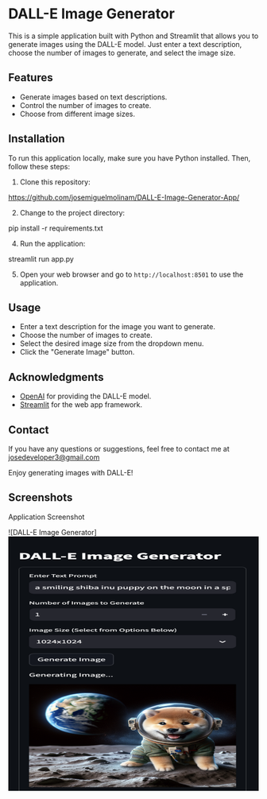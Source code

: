 # DALL-E Image Generator

This is a simple application built with Python and Streamlit that allows you to generate images using the DALL-E model. Just enter a text description, choose the number of images to generate, and select the image size.

## Features

- Generate images based on text descriptions.
- Control the number of images to create.
- Choose from different image sizes.

## Installation

To run this application locally, make sure you have Python installed. Then, follow these steps:

1. Clone this repository:

https://github.com/josemiguelmolinam/DALL-E-Image-Generator-App/


2. Change to the project directory:

pip install -r requirements.txt


4. Run the application:

streamlit run app.py


5. Open your web browser and go to `http://localhost:8501` to use the application.

## Usage

- Enter a text description for the image you want to generate.
- Choose the number of images to create.
- Select the desired image size from the dropdown menu.
- Click the "Generate Image" button.

## Acknowledgments

- [OpenAI](https://openai.com) for providing the DALL-E model.
- [Streamlit](https://streamlit.io) for the web app framework.

## Contact

If you have any questions or suggestions, feel free to contact me at josedeveloper3@gmail.com

Enjoy generating images with DALL-E!


## Screenshots

Application Screenshot

![DALL-E Image Generator] <img src="https://github.com/josemiguelmolinam/DALL-E-Image-Generator-App/blob/main/screenshot-app.png" width="512" height="512">

